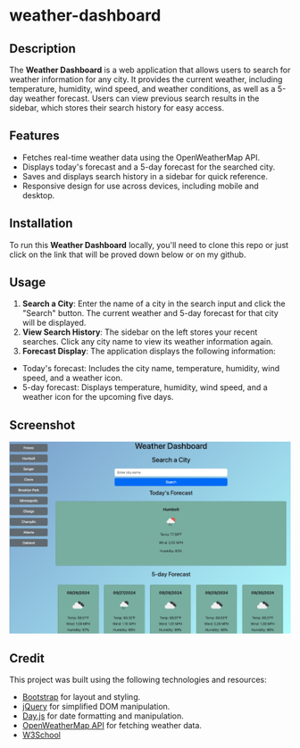 # weather-dashboard

## Description

The **Weather Dashboard** is a web application that allows users to search for weather information for any city. It provides the current weather, including temperature, humidity, wind speed, and weather conditions, as well as a 5-day weather forecast. Users can view previous search results in the sidebar, which stores their search history for easy access.

## Features

- Fetches real-time weather data using the OpenWeatherMap API.
- Displays today's forecast and a 5-day forecast for the searched city.
- Saves and displays search history in a sidebar for quick reference.
- Responsive design for use across devices, including mobile and desktop.

## Installation

To run this **Weather Dashboard** locally, you'll need to clone this repo or just click on the link that will be proved down below or on my github.

## Usage

1. **Search a City**: Enter the name of a city in the search input and click the "Search" button. The current weather and 5-day forecast for that city will be displayed.
2. **View Search History**: The sidebar on the left stores your recent searches. Click any city name to view its weather information again.
3. **Forecast Display**: The application displays the following information:
- Today's forecast: Includes the city name, temperature, humidity, wind speed, and a weather icon.
- 5-day forecast: Displays temperature, humidity, wind speed, and a weather icon for the upcoming five days.

## Screenshot

![weather screenshot](/assets/images/weather.png)

## Credit

This project was built using the following technologies and resources:

- [Bootstrap](https://getbootstrap.com/) for layout and styling.
- [jQuery](https://jquery.com/) for simplified DOM manipulation.
- [Day.js](https://day.js.org/) for date formatting and manipulation.
- [OpenWeatherMap API](https://openweathermap.org/api) for fetching weather data.
- [W3School](https://www.w3schools.com/js/js_if_else.asp)